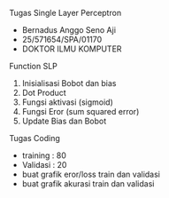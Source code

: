 Tugas Single Layer Perceptron
- Bernadus Anggo Seno Aji
- 25/571654/SPA/01170
- DOKTOR ILMU KOMPUTER

Function SLP
1. Inisialisasi Bobot dan bias
2. Dot Product
3. Fungsi aktivasi (sigmoid)
4. Fungsi Eror (sum squared error)
5. Update Bias dan Bobot

Tugas Coding
- training : 80
- Validasi : 20
- buat grafik eror/loss train dan validasi
- buat grafik akurasi train dan validasi
